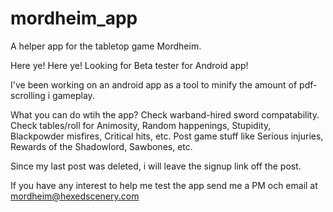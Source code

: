 # mordheim_app
A helper app for the tabletop game Mordheim.

Here ye! Here ye!
Looking for Beta tester for Android app!

I've been working on an android app as a tool to minify the amount of pdf-scrolling i gameplay.

What you can do wtih the app?
Check warband-hired sword compatability.
Check tables/roll for Animosity, Random happenings, Stupidity, Blackpowder misfires, Critical hits, etc.
Post game stuff like Serious injuries, Rewards of the Shadowlord, Sawbones, etc.

Since my last post was deleted, i will leave the signup link off the post.

If you have any interest to help me test the app send me a PM och email at mordheim@hexedscenery.com
